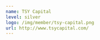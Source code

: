 ```yaml
---
name: TSY Capital
level: silver
logo: /img/member/tsy-capital.png
url: http://www.tsycapital.com/
---
```

